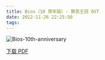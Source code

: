 ```yaml
---
title: Bios（10 周年版）- 罪恶王冠 OST
date: 2022-11-26 22:25:50
tags:
---
```


![Bios-10th-anniversary](https://cdn.jsdelivr.net/gh/AnotiaWang/animenz@source/img/Bios-10th-anniversary.png)

[下载 PDF](https://cdn.jsdelivr.net/gh/AnotiaWang/animenz@source/sheets/Bios-10th-anniversary.pdf)

